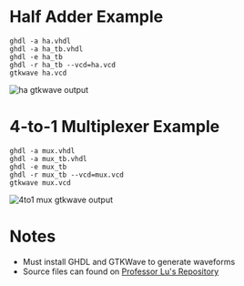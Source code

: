 # Half Adder Example
```console
ghdl -a ha.vhdl
ghdl -a ha_tb.vhdl
ghdl -e ha_tb
ghdl -r ha_tb --vcd=ha.vcd
gtkwave ha.vcd
```
![ha gtkwave output](https://github.com/user-attachments/assets/20ea8983-742f-4d31-a207-0e57efaaced0)

# 4-to-1 Multiplexer Example
```console
ghdl -a mux.vhdl
ghdl -a mux_tb.vhdl
ghdl -e mux_tb
ghdl -r mux_tb --vcd=mux.vcd
gtkwave mux.vcd
```
![4to1 mux gtkwave output](https://github.com/user-attachments/assets/3d7e042b-0711-4127-8a52-9ed36eccc103)

# Notes
- Must install GHDL and GTKWave to generate waveforms
- Source files can found on [Professor Lu's Repository](https://github.com/kevinwlu/dsd/tree/master/ghdl)
